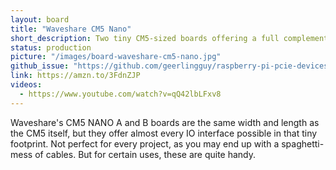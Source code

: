 ```yaml
---
layout: board
title: "Waveshare CM5 Nano"
short_description: Two tiny CM5-sized boards offering a full complement of IO options
status: production
picture: "/images/board-waveshare-cm5-nano.jpg"
github_issue: "https://github.com/geerlingguy/raspberry-pi-pcie-devices/issues/732"
link: https://amzn.to/3FdnZJP
videos:
  - https://www.youtube.com/watch?v=qQ42lbLFxv8
---
```

Waveshare's CM5 NANO A and B boards are the same width and length as the CM5 itself, but they offer almost every IO interface possible in that tiny footprint. Not perfect for every project, as you may end up with a spaghetti-mess of cables. But for certain uses, these are quite handy.
